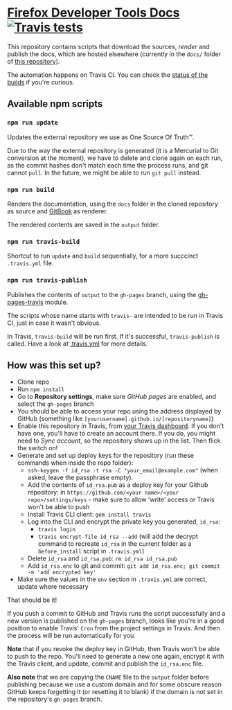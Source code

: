 # [Firefox Developer Tools Docs](http://devtools-html.github.io/docs) [![Travis tests][travis-image]][travis-url]

This repository contains scripts that download the sources, *render* and publish the docs, which are hosted elsewhere (currently in the `docs/` folder of [this repository](https://github.com/ochameau/ff-dt/)).

The automation happens on Travis CI. You can check the [status of the builds](https://travis-ci.org/devtools-html/docs) if you're curious.

## Available npm scripts

### `npm run update`

Updates the external repository we use as One Source Of Truth™.

Due to the way the external repository is generated (it is a Mercurial to Git conversion at the moment), we have to delete and clone again on each run, as the commit hashes don't match each time the process runs, and git cannot `pull`. In the future, we might be able to run `git pull` instead.

### `npm run build`

Renders the documentation, using the `docs` folder in the cloned repository as source and [GitBook](https://github.com/GitbookIO/gitbook) as renderer.

The rendered contents are saved in the `output` folder.

### `npm run travis-build`

Shortcut to run `update` and `build` sequentially, for a more succcinct `.travis.yml` file.

### `npm run travis-publish`

Publishes the contents of `output` to the `gh-pages` branch, using the [gh-pages-travis](https://www.npmjs.com/package/gh-pages-travis) module.

The scripts whose name starts with `travis-` are intended to be run in Travis CI, just in case it wasn't obvious.

In Travis, `travis-build` will be run first. If it's successful, `travis-publish` is called. Have a look at [.travis.yml](./.travis.yml) for more details.

## How was this set up?

* Clone repo
* Run `npm install`
* Go to **Repository settings**, make sure *GitHub pages* are enabled, and select the `gh-pages` branch
* You should be able to access your repo using the address displayed by GitHub (something like `[yourusername].github.io/[repositoryname]`)
* Enable this repository in Travis, from [your Travis dashboard](https://travis-ci.org/profile). If you don't have one, you'll have to create an account there. If you do, you might need to *Sync account*, so the repository shows up in the list. Then flick the switch on!
* Generate and set up deploy keys for the repository (run these commands when inside the repo folder):
  * `ssh-keygen -f id_rsa -t rsa -C "your_email@example.com"` (when asked, leave the passphrase empty).
  * Add the contents of `id_rsa.pub` as a deploy key for your Github repository: in `https://github.com/<your name>/<your repo>/settings/keys` - make sure to allow 'write' access or Travis won't be able to push
  * Install Travis CLI client: `gem install travis`
  * Log into the CLI and encrypt the private key you generated, `id_rsa`:
    * `travis login`
    * `travis encrypt-file id_rsa --add` (will add the decrypt command to recreate `id_rsa` in the current folder as a `before_install` script in `.travis.yml`)
  * Delete `id_rsa` and `id_rsa.pub`: `rm id_rsa id_rsa.pub`
  * Add `id_rsa.enc` to git and commit: `git add id_rsa.enc; git commit -m 'add encrypted key'`
* Make sure the values in the `env` section in `.travis.yml` are correct, update where necessary

That should be it!

If you push a commit to GitHub and Travis runs the script successfully and a new version is published on the `gh-pages` branch, looks like you're in a good position to enable Travis' `Cron` from the project settings in Travis. And then the process will be run automatically for you.

**Note** that if you revoke the deploy key in GitHub, then Travis won't be able to push to the repo. You'll need to generate a new one again, encrypt it with the Travis client, and update, commit and publish the `id_rsa.enc` file.

**Also note** that we are copying the `CNAME` file to the `output` folder before publishing because we use a custom domain and for some obscure reason GitHub keeps forgetting it (or resetting it to blank) if the domain is not set in the repository's `gh-pages` branch.



[travis-image]: https://travis-ci.org/devtools-html/docs.svg?branch=master
[travis-url]: https://travis-ci.org/devtools-html/docs

